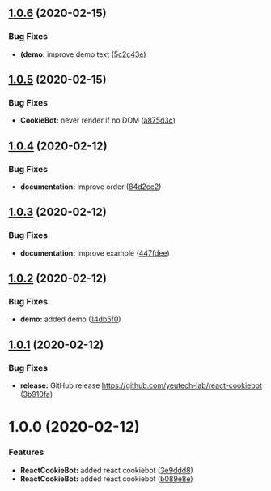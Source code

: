 ## [1.0.6](https://github.com/yeutech-lab/react-cookiebot/compare/v1.0.5...v1.0.6) (2020-02-15)


### Bug Fixes

* **(demo:** improve demo text ([5c2c43e](https://github.com/yeutech-lab/react-cookiebot/commit/5c2c43e128f1b857328646d19fd9dacfc3bacb2b))

## [1.0.5](https://github.com/yeutech-lab/react-cookiebot/compare/v1.0.4...v1.0.5) (2020-02-15)


### Bug Fixes

* **CookieBot:** never render if no DOM ([a875d3c](https://github.com/yeutech-lab/react-cookiebot/commit/a875d3c06d31619d85efda16812c7717fcea6e09))

## [1.0.4](https://github.com/yeutech-lab/react-cookiebot/compare/v1.0.3...v1.0.4) (2020-02-12)


### Bug Fixes

* **documentation:** improve order ([84d2cc2](https://github.com/yeutech-lab/react-cookiebot/commit/84d2cc25e7d0d054d45c687c19f4ab27d4e4aa86))

## [1.0.3](https://github.com/yeutech-lab/react-cookiebot/compare/v1.0.2...v1.0.3) (2020-02-12)


### Bug Fixes

* **documentation:** improve example ([447fdee](https://github.com/yeutech-lab/react-cookiebot/commit/447fdeede4a6ce6cb505ecd32e3cef8692d03331))

## [1.0.2](https://github.com/yeutech-lab/react-cookiebot/compare/v1.0.1...v1.0.2) (2020-02-12)


### Bug Fixes

* **demo:** added demo ([14db5f0](https://github.com/yeutech-lab/react-cookiebot/commit/14db5f078d7cf2385100a417ba83421acbdf102f))

## [1.0.1](https://github.com/yeutech-lab/react-cookiebot/compare/v1.0.0...v1.0.1) (2020-02-12)


### Bug Fixes

* **release:** GitHub release https://github.com/yeutech-lab/react-cookiebot ([3b910fa](https://github.com/yeutech-lab/react-cookiebot/commit/3b910fa982435d2cfc1462bf3d410c7af535b6bb))

# 1.0.0 (2020-02-12)


### Features

* **ReactCookieBot:** added react cookiebot ([3e9ddd8](https://module.kopaxgroup.com/yeutech/react-cookiebot/commit/3e9ddd8b38e8b16c59869a453d96cfa706384e35))
* **ReactCookieBot:** added react cookiebot ([b089e8e](https://module.kopaxgroup.com/yeutech/react-cookiebot/commit/b089e8ead3e2481343146065f93015400cf5cc6c))
